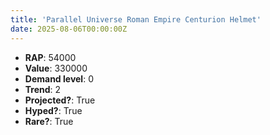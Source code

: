 ```yaml
---
title: 'Parallel Universe Roman Empire Centurion Helmet'
date: 2025-08-06T00:00:00Z
---
```

- **RAP**: 54000
- **Value**: 330000
- **Demand level**: 0
- **Trend**: 2
- **Projected?**: True
- **Hyped?**: True
- **Rare?**: True
